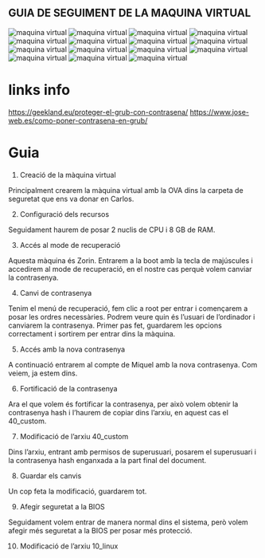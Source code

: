 ## GUIA DE SEGUIMENT DE LA MAQUINA VIRTUAL
![maquina virtual](img/primeracap.png.png)
![maquina virtual](img/segonacap.png)
![maquina virtual](img/terceracap.png)
![maquina virtual](img/cuartacap.png)
![maquina virtual](img/cinccap.png)
![maquina virtual](img/siscap.png)
![maquina virtual](img/capnou.png)
![maquina virtual](img/capdeu.png)
![maquina virtual](img/caponce.png)
![maquina virtual](img/capdotze.png)
![maquina virtual](img/captrece.png)
![maquina virtual](img/cap45.png)
![maquina virtual](img/cap70.png)
![maquina virtual](img/cap90.png)
![maquina virtual](img/cap91.png)

# links info
https://geekland.eu/proteger-el-grub-con-contrasena/
https://www.jose-web.es/como-poner-contrasena-en-grub/

# Guia
1. Creació de la màquina virtual

Principalment crearem la màquina virtual amb la OVA dins la carpeta de seguretat que ens va donar en Carlos.

2. Configuració dels recursos

Seguidament haurem de posar 2 nuclis de CPU i 8 GB de RAM.

3. Accés al mode de recuperació

Aquesta màquina és Zorin. Entrarem a la boot amb la tecla de majúscules i accedirem al mode de recuperació, en el nostre cas perquè volem canviar la contrasenya.

4. Canvi de contrasenya

Tenim el menú de recuperació, fem clic a root per entrar i començarem a posar les ordres necessàries. Podrem veure quin és l’usuari de l’ordinador i canviarem la contrasenya. Primer pas fet, guardarem les opcions correctament i sortirem per entrar dins la màquina.

5. Accés amb la nova contrasenya

A continuació entrarem al compte de Miquel amb la nova contrasenya. Com veiem, ja estem dins.

6. Fortificació de la contrasenya

Ara el que volem és fortificar la contrasenya, per això volem obtenir la contrasenya hash i l’haurem de copiar dins l’arxiu, en aquest cas el 40_custom.

7. Modificació de l’arxiu 40_custom

Dins l’arxiu, entrant amb permisos de superusuari, posarem el superusuari i la contrasenya hash enganxada a la part final del document.

8. Guardar els canvis

Un cop feta la modificació, guardarem tot.

9. Afegir seguretat a la BIOS

Seguidament volem entrar de manera normal dins el sistema, però volem afegir més seguretat a la BIOS per posar més protecció.

10. Modificació de l’arxiu 10_linux

